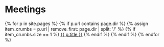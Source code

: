 # Meetings

{% for p in site.pages %}
{% if p.url contains page.dir %}
{% assign item_crumbs = p.url | remove_first: page.dir | split: '/' %}
{% if item_crumbs.size == 1 %}
<a href="{{ p.url | relative_url }}" target="_blank">{{ p.title }}</a>
{% endif %}
{% endif %}
{% endfor %}
